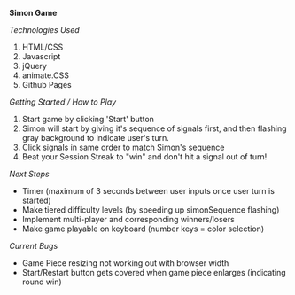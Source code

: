 **Simon Game**

*Technologies Used*
1. HTML/CSS
2. Javascript
3. jQuery
4. animate.CSS
5. Github Pages

*Getting Started / How to Play*
1. Start game by clicking 'Start' button
2. Simon will start by giving it's sequence of signals first,
    and then flashing gray background to indicate user's turn.
3. Click signals in same order to match Simon's sequence
4. Beat your Session Streak to "win" and don't hit a signal out of turn!

*Next Steps*
* Timer (maximum of 3 seconds between user inputs once user turn is started)
* Make tiered difficulty levels (by speeding up simonSequence flashing)
* Implement multi-player and corresponding winners/losers
* Make game playable on keyboard (number keys = color selection)


*Current Bugs*
* Game Piece resizing not working out with browser width
* Start/Restart button gets covered when game piece enlarges (indicating round win)
